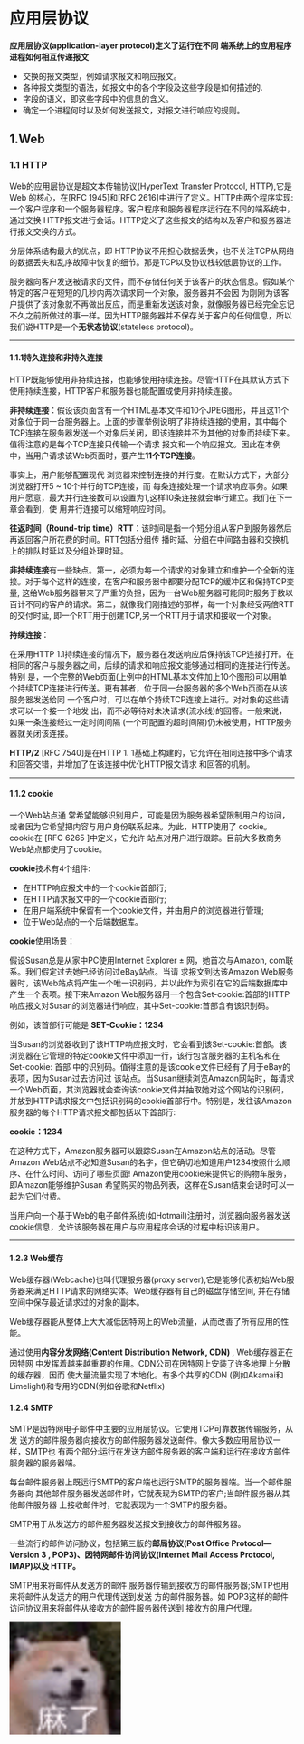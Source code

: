 # 应用层协议

**应用层协议(application-layer protocol)定义了运行在不同 端系统上的应用程序进程如何相互传递报文**

- 交换的报文类型，例如请求报文和响应报文。
- 各种报文类型的语法，如报文中的各个字段及这些字段是如何描述的.
- 字段的语义，即这些字段中的信息的含义。
- 确定一个进程何时以及如何发送报文，对报文进行响应的规则。



## 1.Web

### 1.1 HTTP

Web的应用层协议是超文本传输协议(HyperText Transfer Protocol, HTTP),它是Web 的核心，在[RFC 1945]和[RFC 2616]中进行了定义。HTTP由两个程序实现:一个客户程序和一个服务器程序。客户程序和服务器程序运行在不同的端系统中，通过交换 HTTP报文进行会话。HTTP定义了这些报文的结构以及客户和服务器进行报文交换的方式。

分层体系结构最大的优点，即 HTTP协议不用担心数据丢失，也不关注TCP从网络的数据丢失和乱序故障中恢复的细节。那是TCP以及协议栈较低层协议的工作。

服务器向客户发送被请求的文件，而不存储任何关于该客户的状态信息。假如某个特定的客户在短短的几秒内两次请求同一个对象，服务器并不会因 为刚刚为该客户提供了该对象就不再做出反应，而是重新发送该对象，就像服务器已经完全忘记不久之前所做过的事一样。因为HTTP服务器并不保存关于客户的任何信息，所以 我们说HTTP是一个**无状态协议**(stateless protocol)。

------



#### 1.1.1持久连接和非持久连接

HTTP既能够使用非持续连接，也能够使用持续连接。尽管HTTP在其默认方式下使用持续连接，HTTP客户和服务器也能配置成使用非持续连接。

**非持续连接**：假设该页面含有一个HTML基本文件和10个JPEG图形，并且这11个对象位于同一台服务器上。上面的步骤举例说明了非持续连接的使用，其中每个TCP连接在服务器发送一个对象后关闭，即该连接并不为其他的对象而持续下来。值得注意的是每个TCP连接只传输一个请求 报文和一个响应报文。因此在本例中，当用户请求该Web页面时，要产生**11个TCP连接**。

事实上，用户能够配置现代 浏览器来控制连接的并行度。在默认方式下，大部分浏览器打开5 ~ 10个并行的TCP连接，而 每条连接处理一个请求响应事务。如果用户愿意，最大并行连接数可以设置为1,这样10条连接就会串行建立。我们在下一章会看到，使 用并行连接可以缩短响应时间。

**往返时间（Round-trip time）RTT**：该时间是指一个短分组从客户到服务器然后再返回客户所花费的时间。RTT包括分组传 播时延、分组在中间路由器和交换机上的排队时延以及分组处理时延。

**非持续连接**有一些缺点。第一，必须为每一个请求的对象建立和维护一个全新的连接。对于每个这样的连接，在客户和服务器中都要分配TCP的缓冲区和保持TCP变量, 这给Web服务器带来了严重的负担，因为一台Web服务器可能同时服务于数以百计不同的客户的请求。第二，就像我们刚描述的那样，每一个对象经受两倍RTT的交付时延, 即一个RTT用于创建TCP,另一个RTT用于请求和接收一个对象。

**持续连接**：

在采用HTTP 1.1持续连接的情况下，服务器在发送响应后保持该TCP连接打开。在 相同的客户与服务器之间，后续的请求和响应报文能够通过相同的连接进行传送。特别 是，一个完整的Web页面(上例中的HTML基本文件加上10个图形)可以用单个持续TCP连接进行传送。更有甚者，位于同一台服务器的多个Web页面在从该服务器发送给同 一个客户时，可以在单个持续TCP连接上进行。对对象的这些请求可以一个接一个地发 出，而不必等待对未决请求(流水线)的回答。一般来说，如果一条连接经过一定时间间隔 (一个可配置的超时间隔)仍未被使用，HTTP服务器就关闭该连接。

**HTTP/2** [RFC 7540]是在HTTP 1. 1基础上构建的，它允许在相同连接中多个请求和回答交错，并增加了在该连接中优化HTTP报文请求 和回答的机制。

------



#### 1.1.2 cookie

一个Web站点通 常希望能够识别用户，可能是因为服务器希望限制用户的访问，或者因为它希望把内容与用户身份联系起来。为此，HTTP使用了 cookie。cookie在 [RFC 6265 ]中定义，它允许 站点对用户进行跟踪。目前大多数商务Web站点都使用了cookie。

**cookie**技术有4个组件:

- 在HTTP响应报文中的一个cookie首部行;
- 在HTTP请求报文中的一个cookie首部行;
- 在用户端系统中保留有一个cookie文件，并由用户的浏览器进行管理;
- 位于Web站点的一个后端数据库。

**cookie**使用场景：

假设Susan总是从家中PC使用Internet Explorer ± 网，她首次与Amazon, com联系。我们假定过去她已经访问过eBay站点。当请 求报文到达该Amazon Web服务器时，该Web站点将产生一个唯一识别码，并以此作为索引在它的后端数据库中产生一个表项。接下来Amazon Web服务器用一个包含Set-cookie:首部的HTTP响应报文对Susan的浏览器进行响应，其中Set-cookie:首部含有该识别码。

例如，该首部行可能是 **SET-Cookie：1234**

当Susan的浏览器收到了该HTTP响应报文时，它会看到该Set-cookie:首部。该浏览器在它管理的特定cookie文件中添加一行，该行包含服务器的主机名和在Set-cookie: 首部 中的识别码。值得注意的是该cookie文件已经有了用于eBay的表项，因为Susan过去访问过 该站点。当Susan继续浏览Amazon网站时，每请求一个Web页面，其浏览器就会查询该cookie文件并抽取她对这个网站的识别码，并放到HTTP请求报文中包括识别码的cookie首部行中。特别是，发往该Amazon服务器的每个HTTP请求报文都包括以下首部行:

**cookie：1234**

在这种方式下，Amazon服务器可以跟踪Susan在Amazon站点的活动。尽管Amazon Web站点不必知道Susan的名字，但它确切地知道用户1234按照什么顺序、在什么时间、访问了哪些页面! Amazon使用cookie来提供它的购物车服务，即Amazon能够维护Susan 希望购买的物品列表，这样在Susan结束会话时可以一起为它们付费。

当用户向一个基于Web的电子邮件系统(如Hotmail)注册时，浏览器向服务器发送cookie信息，允许该服务器在用户与应用程序会话的过程中标识该用户。

------



#### 1.2.3 Web缓存

Web缓存器(Webcache)也叫代理服务器(proxy server),它是能够代表初始Web服务器来满足HTTP请求的网络实体。Web缓存器有自己的磁盘存储空间, 并在存储空间中保存最近请求过的对象的副本。

Web缓存器能从整体上大大减低因特网上的Web流量，从而改善了所有应用的性能。

通过使用**内容分发网络(Content Distribution Network, CDN)** , Web缓存器正在因特网 中发挥着越来越重要的作用。CDN公司在因特网上安装了许多地理上分散的缓存器，因而 使大量流量实现了本地化。有多个共享的CDN (例如Akamai和Limelight)和专用的CDN(例如谷歌和Netflix)



#### 1.2.4 SMTP

SMTP是因特网电子邮件中主要的应用层协议。它使用TCP可靠数据传输服务，从发 送方的邮件服务器向接收方的邮件服务器发送邮件。像大多数应用层协议一样，SMTP也 有两个部分:运行在发送方邮件服务器的客户端和运行在接收方邮件服务器的服务器端。

每台邮件服务器上既运行SMTP的客户端也运行SMTP的服务器端。当一个邮件服务器向 其他邮件服务器发送邮件时，它就表现为SMTP的客户;当邮件服务器从其他邮件服务器 上接收邮件时，它就表现为一个SMTP的服务器。

SMTP用于从发送方的邮件服务器发送报文到接收方的邮件服务器。

一些流行的邮件访问协议，包括第三版的**邮局协议(Post Office Protocol—Version 3 , POP3)、因特网邮件访问协议(Internet Mail Access Protocol, IMAP)以及 HTTP。**

SMTP用来将邮件从发送方的邮件 服务器传输到接收方的邮件服务器;SMTP也用来将邮件从发送方的用户代理传送到发送 方的邮件服务器。如 POP3这样的邮件访问协议用来将邮件从接收方的邮件服务器传送到 接收方的用户代理。

![img](images/male.png)

